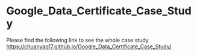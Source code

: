 # Google_Data_Certificate_Case_Study
Please find the following link to see the whole case study
https://chuanyao17.github.io/Google_Data_Certificate_Case_Study/ 

